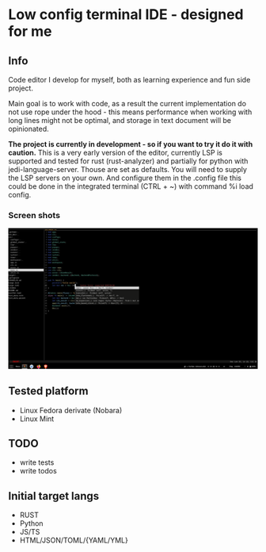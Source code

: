 # Low config terminal IDE - designed for me

## Info
Code editor I develop for myself, both as learning experience and fun side project.

Main goal is to work with code, as a result the current implementation do not use rope under the hood - this means performance when working with long lines might not be optimal, and storage in text document will be opinionated.

**The project is currently in development - so if you want to try it do it with caution.**
This is a very early version of the editor, currently LSP is supported and tested for rust (rust-analyzer) and partially for python with jedi-language-server. Thouse are set as defaults. You will need to supply the LSP servers on your own. And configure them in the .config file this could be done in the integrated terminal (CTRL + ~) with command %i load config.

### Screen shots
![](/non_dev/screen1.png)

## Tested platform
- Linux Fedora derivate (Nobara)
- Linux Mint

## TODO
- write tests
- write todos

## Initial target langs

- RUST
- Python
- JS/TS
- HTML/JSON/TOML/{YAML/YML}
